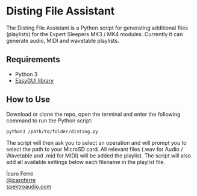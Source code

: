 # Disting File Assistant

The Disting File Assistant is a Python script for generating additional files (playlists) for the Expert Sleepers MK3 / MK4 modules.
Currently it can generate audio, MIDI and wavetable playlists.


## Requirements

- Python 3
- [EasyGUI library](http://easygui.sourceforge.net)

	
	
## How to Use

Download or clone the repo, open the terminal and enter the following command to run the Python script:

``` python3 /path/to/folder/disting.py ```

The script will then ask you to select an operation and will prompt you to select the path to your MicroSD card.
All relevant files (.wav for Audio / Wavetable and .mid for MIDI) will be added the playlist. The script will also add all available settings below each filename in the playlist file.

Ícaro Ferre  
[@icaroferre](http://twitter.com/icaroferre)  
[spektroaudio.com](http://spektroaudio.com/)  
 

